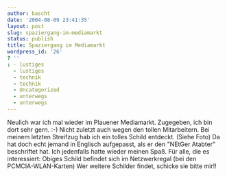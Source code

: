 ```yaml
---
author: bascht
date: '2004-08-09 23:41:35'
layout: post
slug: spaziergang-im-mediamarkt
status: publish
title: Spaziergang im Mediamarkt
wordpress_id: '26'
? ''
: - lustiges
  - lustiges
  - technik
  - technik
  - Uncategorized
  - unterwegs
  - unterwegs
---
```


Neulich war ich mal wieder im Plauener Mediamarkt. Zugegeben, ich
bin dort sehr gern. :-) Nicht zuletzt auch wegen den tollen
Mitarbeitern. Bei meinem letzten Streifzug hab ich ein tolles
Schild entdeckt. (Siehe Foto) Da hat doch echt jemand in Englisch
aufgepasst, als er den "NEtGer Atabter" beschriftet hat. Ich
jedenfalls hatte wieder meinen Spaß. Für alle, die es interessiert:
Obiges Schild befindet sich im Netzwerkregal (bei den
PCMCIA-WLAN-Karten) Wer weitere Schilder findet, schicke sie bitte
mir!!


